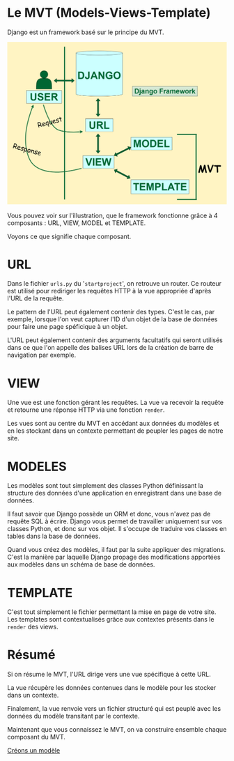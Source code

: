 # Le MVT (Models-Views-Template)

Django est un framework basé sur le principe du MVT. 

![](../img/mvt.png)

Vous pouvez voir sur l'illustration, que le framework fonctionne grâce à 4 composants : URL, VIEW, MODEL et TEMPLATE. 

Voyons ce que signifie chaque composant. 

# URL

Dans le fichier `urls.py` du '`startproject`', on retrouve un router. Ce routeur est utilisé pour rediriger les requêtes HTTP à la vue appropriée d'après l'URL de la requête. 

Le pattern de l'URL peut également contenir des types. C'est le cas, par exemple, lorsque l'on veut capturer l'ID d'un objet de la base de données pour faire une page spéficique à un objet.

L'URL peut également contenir des arguments facultatifs qui seront utilisés dans ce que l'on appelle des balises URL lors de la création de barre de navigation par exemple. 

# VIEW

Une vue est une fonction gérant les requêtes. La vue va recevoir la requête et retourne une réponse HTTP via une fonction `render`.

Les vues sont au centre du MVT en accédant aux données du modèles et en les stockant dans un contexte permettant de peupler les pages de notre site.

# MODELES

Les modèles sont tout simplement des classes Python définissant la structure des données d'une application en enregistrant dans une base de données. 

Il faut savoir que Django possède un ORM et donc, vous n'avez pas de requête SQL à écrire. Django vous permet de travailler uniquement sur vos classes Python, et donc sur vos objet. Il s'occupe de traduire vos classes en tables dans la base de données. 

Quand vous créez des modèles, il faut par la suite appliquer des migrations. C'est la manière par laquelle Django propage des modifications apportées aux modèles dans un schéma de base de données. 

# TEMPLATE

C'est tout simplement le fichier permettant la mise en page de votre site. Les templates sont contextualisés grâce aux contextes présents dans le `render` des views. 

# Résumé

Si on résume le MVT, l'URL dirige vers une vue spécifique à cette URL. 

La vue récupère les données contenues dans le modèle pour les stocker dans un contexte. 

Finalement, la vue renvoie vers un fichier structuré qui est peuplé avec les données du modèle transitant par le contexte.

Maintenant que vous connaissez le MVT, on va construire ensemble chaque composant du MVT.

[Créons un modèle](https://github.com/CalcagnoLoic/workshop_python/blob/main/2.Framework_django/03.models.md)
